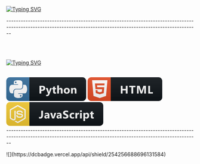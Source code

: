 [![Typing SVG](https://readme-typing-svg.herokuapp.com?font=Roboto&size=25&center=false&lines=ROAD+TO+BE+THE+DEVELOPER)](https://git.io/typing-svg)
<p>--------------------------------------------------------------------------------------------------------------------------------------------------------------</p>
<br>
<br>





[![Typing SVG](https://readme-typing-svg.herokuapp.com?font=Roboto&size=25&center=false&lines=THE+LANGAUGES+THAT+I+CAN+CODE)](https://git.io/typing-svg)
<p align="left">
  <br>
  <img src="https://raw.githubusercontent.com/MikeCodesDotNET/ColoredBadges/master/svg/dev/languages/python.svg" alt="python" style="max-width: 100%;">
  <img src="https://raw.githubusercontent.com/MikeCodesDotNET/ColoredBadges/master/svg/dev/languages/html.svg" alt="html" style="max-width: 100%;">
  <img src="https://raw.githubusercontent.com/MikeCodesDotNET/ColoredBadges/master/svg/dev/languages/js.svg" alt="js" style="max-width: 100%;"><br>
  --------------------------------------------------------------------------------------------------------------------------------------------------------------
</p>
<p>
  ![](https://dcbadge.vercel.app/api/shield/254256688696131584)
</p>
